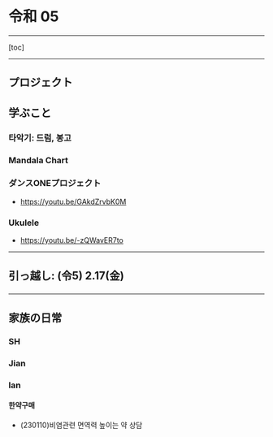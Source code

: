# 令和 05

---

[toc]

---

## プロジェクト

## 学ぶこと

### 타악기: 드럼, 봉고



### Mandala Chart

### ダンスONEプロジェクト

- https://youtu.be/GAkdZrvbK0M

### Ukulele

- https://youtu.be/-zQWavER7to

---

## 引っ越し: (令5) 2.17(金)

### 

---

## 家族の日常

### SH



### Jian



### Ian

#### 한약구매

- (230110)비염관련 면역력 높이는 약 상담
